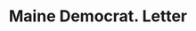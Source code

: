---
doi: 10.7916/D8M05HFJ
date_other: '1860'
date_other_textual: 1860-1869
form: correspondence
genre:
- Letters (correspondence)
name:
- Maine Democrat
object_in_context_url: https://biggert.cul.columbia.edu/items/view/ave_biggert_00582
subject_hierarchical_geographic:
- Biddeford, Maine, United States
subject_name:
- Maine Democrat
title: Maine Democrat. Letter
sort_title: Maine Democrat. Letter
call_number: ave_biggert_00582
coordinates:
- 43.47416666666667,-70.44611111111111
pid: ave_biggert_00582
identifiers: ave_biggert_00582
thumbnail: https://derivativo-1.library.columbia.edu/iiif/2/ldpd:343827/full/!256,256/0/native.jpg
permalink: /biggert/ave_biggert_00582/
layout: iiif-image-page
---